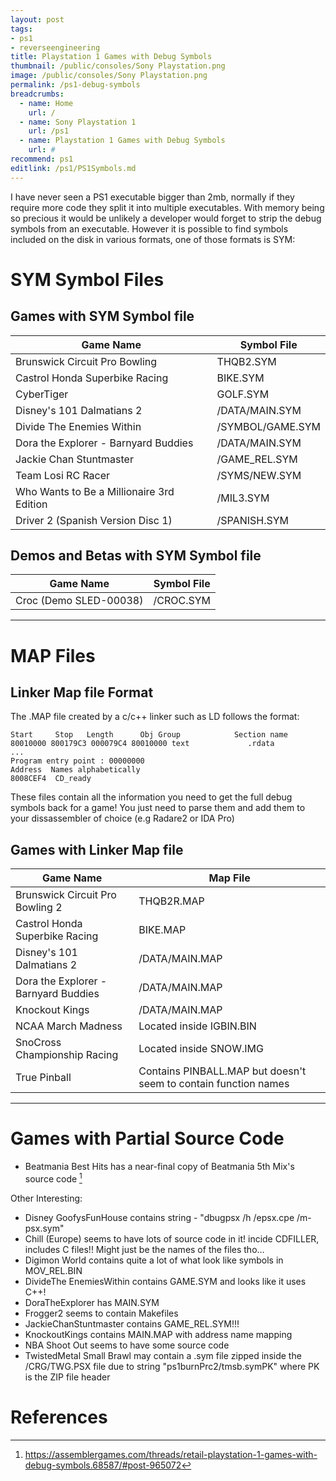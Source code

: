 ```yaml
---
layout: post
tags: 
- ps1
- reverseengineering
title: Playstation 1 Games with Debug Symbols
thumbnail: /public/consoles/Sony Playstation.png
image: /public/consoles/Sony Playstation.png
permalink: /ps1-debug-symbols
breadcrumbs:
  - name: Home
    url: /
  - name: Sony Playstation 1
    url: /ps1
  - name: Playstation 1 Games with Debug Symbols
    url: #
recommend: ps1
editlink: /ps1/PS1Symbols.md
---
```


I have never seen a PS1 executable bigger than 2mb, normally if they require more code they split it into multiple executables. 
With memory being so precious it would be unlikely a developer would forget to strip the debug symbols from an executable. 
However it is possible to find symbols included on the disk in various formats, one of those formats is SYM:


# SYM Symbol Files

## Games with SYM Symbol file

Game Name | Symbol File
--- | --- 
Brunswick Circuit Pro Bowling | THQB2.SYM
Castrol Honda Superbike Racing | BIKE.SYM
CyberTiger | GOLF.SYM
Disney's 101 Dalmatians 2 | /DATA/MAIN.SYM
Divide The Enemies Within | /SYMBOL/GAME.SYM
Dora the Explorer - Barnyard Buddies | /DATA/MAIN.SYM
Jackie Chan Stuntmaster | /GAME_REL.SYM
Team Losi RC Racer | /SYMS/NEW.SYM
Who Wants to Be a Millionaire 3rd Edition | /MIL3.SYM
Driver 2 (Spanish Version Disc 1) | /SPANISH.SYM 

## Demos and Betas with SYM Symbol file

Game Name | Symbol File
--- | --- 
Croc (Demo SLED-00038) | /CROC.SYM

---

# MAP Files 

## Linker Map file Format
The .MAP file created by a c/c++ linker such as LD follows the format:
```
Start     Stop   Length      Obj Group            Section name
80010000 800179C3 000079C4 80010000 text             .rdata
...
Program entry point : 00000000
Address  Names alphabetically
8008CEF4  CD_ready
```
These files contain all the information you need to get the full debug symbols back for a game! You just need to parse them and add them to your dissassembler of choice (e.g Radare2 or IDA Pro)

## Games with Linker Map file

Game Name | Map File
--- | --- 
Brunswick Circuit Pro Bowling 2 | THQB2R.MAP
Castrol Honda Superbike Racing | BIKE.MAP
Disney's 101 Dalmatians 2 | /DATA/MAIN.MAP
Dora the Explorer - Barnyard Buddies | /DATA/MAIN.MAP
Knockout Kings | /DATA/MAIN.MAP
NCAA March Madness | Located inside IGBIN.BIN
SnoCross Championship Racing | Located inside SNOW.IMG
True Pinball | Contains PINBALL.MAP but doesn't seem to contain function names

---

# Games with Partial Source Code

* Beatmania Best Hits has a near-final copy of Beatmania 5th Mix's source code [^1]


Other Interesting:
* Disney GoofysFunHouse contains string - "dbugpsx /h /epsx.cpe /m-  psx.sym"
* Chill (Europe) seems to have lots of source code in it! incide CDFILLER, includes C files!! Might just be the names of the files tho…
* Digimon World contains quite a lot of what look like symbols in MOV_REL.BIN
* DivideThe EnemiesWithin contains GAME.SYM and looks like it uses C++!
* DoraTheExplorer has MAIN.SYM
* Frogger2 seems to contain Makefiles
* JackieChanStuntmaster contains GAME_REL.SYM!!!
* KnockoutKings contains MAIN.MAP with address name mapping
* NBA Shoot Out seems to have some source code
* TwistedMetal Small Brawl may contain a .sym file zipped inside the /CRG/TWG.PSX file due to string "ps1burnPrc2/tmsb.symPK" where PK is the ZIP file header

# References
[^1]: https://assemblergames.com/threads/retail-playstation-1-games-with-debug-symbols.68587/#post-965072
